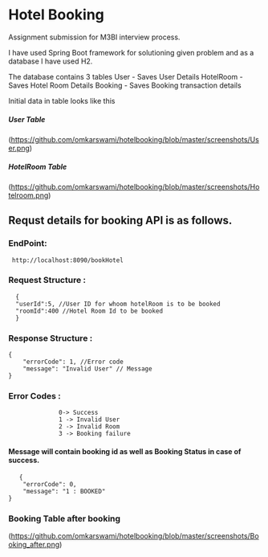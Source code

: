# Hotel Booking
Assignment submission for M3BI interview process.

I have used Spring Boot framework for solutioning given problem and as a database I have used H2.

The database contains 3 tables 
  User - Saves User Details
  HotelRoom - Saves Hotel Room Details
  Booking - Saves Booking transaction details
  
Initial data in table looks like this
##### User Table
(https://github.com/omkarswami/hotelbooking/blob/master/screenshots/User.png)

##### HotelRoom Table
(https://github.com/omkarswami/hotelbooking/blob/master/screenshots/Hotelroom.png)


## Requst details for booking API is as follows.
### EndPoint:
```
 http://localhost:8090/bookHotel
```
### Request Structure : 
```
  {
  "userId":5, //User ID for whoom hotelRoom is to be booked
  "roomId":400 //Hotel Room Id to be booked
  }
```
### Response Structure :
```
{
    "errorCode": 1, //Error code
    "message": "Invalid User" // Message
}
```
### Error Codes :
```
              0-> Success
              1 -> Invalid User
              2 -> Invalid Room
              3 -> Booking failure
```          
#### Message will contain booking id as well as Booking Status in case of success. 
```
   {
    "errorCode": 0,
    "message": "1 : BOOKED"
} 
```
### Booking Table after booking
(https://github.com/omkarswami/hotelbooking/blob/master/screenshots/Booking_after.png)
